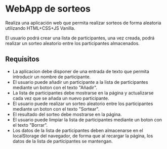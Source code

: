 # WebApp de sorteos

Realiza una aplicación web que permita realizar sorteos de forma aleatoria utilizando HTML+CSS+JS Vanilla.

El usuario podrá crear una lista de participantes, una vez creada, podrá realizar un sorteo aleatorio entre los participantes almacenados.

## Requisitos

- La aplicacion debe disponer de una entrada de texto que permita introducir un nombre de participante.
- El usuario puede añadir un participante a la lista de participantes mediante un boton con el texto "Añadir".
- La lista de participantes debe mostrarse en la página y actualizarse cada vez que se añada un nuevo participante.
- El usuario puede realizar un sorteo aleatorio entre los participantes mediante un boton con el texto "Sortear".
- El resultado del sorteo debe mostrarse en la página.
- El usuario puede limpiar la lista de participantes mediante un boton con el texto "Borrar".
- Los datos de la lista de participantes deben almacenarse en el localStorage del navegador, de forma que al recargar la página, los datos de la lista de participantes se mantengan.